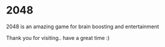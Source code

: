 # 2048
2048 is an amazing game for brain boosting and entertainment

Thank you for visiting.. have a great time :)
